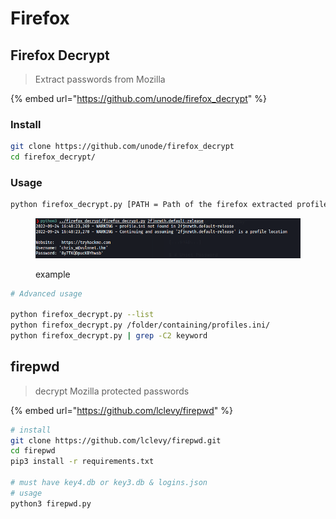 # Firefox

## Firefox Decrypt

> Extract passwords from Mozilla

{% embed url="https://github.com/unode/firefox_decrypt" %}

### Install

```bash
git clone https://github.com/unode/firefox_decrypt
cd firefox_decrypt/
```

### Usage

```bash
python firefox_decrypt.py [PATH = Path of the firefox extracted profile]
```

<figure><img src="../../.gitbook/assets/image (53).png" alt=""><figcaption><p>example</p></figcaption></figure>

```bash
# Advanced usage

python firefox_decrypt.py --list
python firefox_decrypt.py /folder/containing/profiles.ini/
python firefox_decrypt.py | grep -C2 keyword
```

## firepwd

> decrypt Mozilla protected passwords&#x20;

{% embed url="https://github.com/lclevy/firepwd" %}

```bash
# install 
git clone https://github.com/lclevy/firepwd.git
cd firepwd
pip3 install -r requirements.txt

# must have key4.db or key3.db & logins.json
# usage
python3 firepwd.py
```
